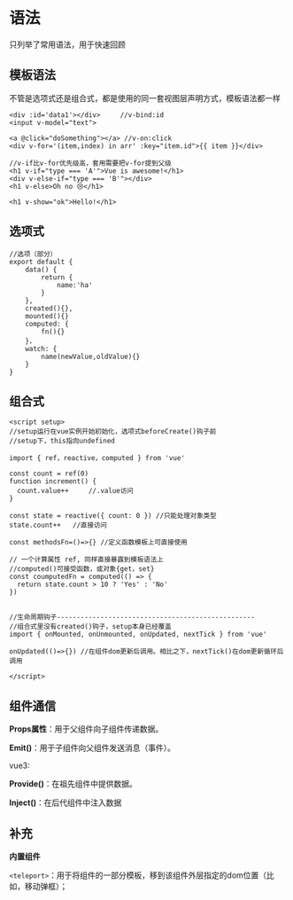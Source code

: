 # 语法

只列举了常用语法，用于快速回顾

## 模板语法

不管是选项式还是组合式，都是使用的同一套视图层声明方式，模板语法都一样

```vue
<div :id='data1'></div> 	//v-bind:id
<input v-model="text">

<a @click="doSomething"></a> //v-on:click
<div v-for='(item,index) in arr' :key="item.id">{{ item }}</div>

//v-if比v-for优先级高，套用需要把v-for提到父级
<h1 v-if="type === 'A'">Vue is awesome!</h1>
<div v-else-if="type === 'B'"></div>
<h1 v-else>Oh no 😢</h1>

<h1 v-show="ok">Hello!</h1>
```



## 选项式

```vue
//选项（部分）
export default {
	data() {
		return {
			name:'ha'
		}
	},
	created(){},
	mounted(){}
	computed: {
		fn(){}
	}，
	watch: {
		name(newValue,oldValue){}
	}
}
```



## 组合式

```vue
<script setup>
//setup运行在vue实例开始初始化，选项式beforeCreate()钩子前
//setup下，this指向undefined
    
import { ref，reactive，computed } from 'vue'    

const count = ref(0)
function increment() {
  count.value++   	//.value访问
}
    
const state = reactive({ count: 0 }) //只能处理对象类型
state.count++	//直接访问
    
const methodsFn=()=>{} //定义函数模板上可直接使用
    
// 一个计算属性 ref, 同样直接暴露到模板语法上
//computed()可接受函数，或对象{get，set}
const coumputedFn = computed(() => {
  return state.count > 10 ? 'Yes' : 'No'
})


//生命周期钩子--------------------------------------------------
//组合式里没有created()钩子，setup本身已经覆盖
import { onMounted, onUnmounted, onUpdated, nextTick } from 'vue' 

onUpdated(()=>{}) //在组件dom更新后调用。相比之下，nextTick()在dom更新循环后调用    

</script>
```



## 组件通信

**Props属性**：用于父组件向子组件传递数据。

**Emit()**：用于子组件向父组件发送消息（事件）。



vue3:

**Provide()**：在祖先组件中提供数据。

**Inject()**：在后代组件中注入数据



## 补充

**内置组件**

`<teleport>`：用于将组件的一部分模板，移到该组件外层指定的dom位置（比如，移动弹框）；

